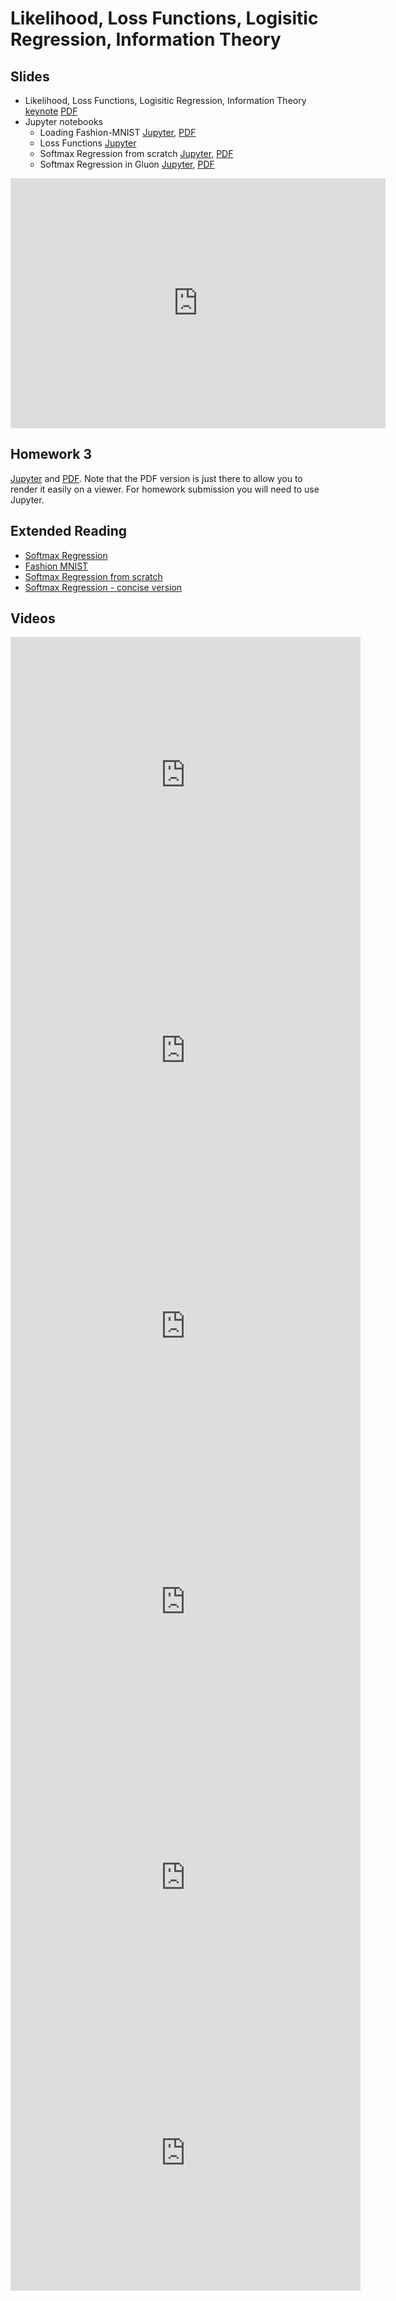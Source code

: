 # Likelihood, Loss Functions, Logisitic Regression, Information Theory

## Slides

* Likelihood, Loss Functions, Logisitic Regression, Information Theory
  [keynote](../../slides/2_5/5-Logistic.key)
  [PDF](../../slides/2_5/5-Logistic.pdf)
* Jupyter notebooks
  * Loading Fashion-MNIST [Jupyter](../../slides/2_5/fashion-mnist.ipynb),
  [PDF](../../slides/2_5/fashion-mnist.pdf)
  * Loss Functions [Jupyter](../../slides/2_5/loss.ipynb)
  * Softmax Regression from scratch [Jupyter](../../slides/2_5/softmax-regression-scratch.ipynb),
  [PDF](../../slides/2_5/softmax-regression-scratch.pdf)
  * Softmax Regression in Gluon [Jupyter](../../slides/2_5/softmax-regression-gluon.ipynb),
  [PDF](../../slides/2_5/softmax-regression-gluon.pdf)

<center><iframe src="http://docs.google.com/gview?url=http://courses.d2l.ai/berkeley-stat-157/slides/2_5/5-Logistic.pdf&embedded=true"
    style="width:600px; height:400px;" frameborder="0"></iframe></center>

## Homework 3

[Jupyter](../../homeworks/homework3.ipynb) and
[PDF](../../homeworks/homework3.pdf). Note that the PDF version is just
there to allow you to render it easily on a viewer. For homework
submission you will need to use Jupyter.

## Extended Reading

* [Softmax Regression](https://d2l.ai/chapter_linear-networks/softmax-regression.html)
* [Fashion MNIST](https://d2l.ai/chapter_linear-networks/fashion-mnist.html)
* [Softmax Regression from scratch](https://d2l.ai/chapter_linear-networks/softmax-regression-scratch.html)
* [Softmax Regression - concise version](https://d2l.ai/chapter_linear-networks/softmax-regression-gluon.html)

## Videos

<center><iframe width="560" height="441" src="https://www.youtube.com/embed/a5Xqpuc_Rrc" frameborder="0" allowfullscreen></iframe></center>

<center><iframe width="560" height="441" src="https://www.youtube.com/embed/yH_xwGnW-ig" frameborder="0" allowfullscreen></iframe></center>

<center><iframe width="560" height="441" src="https://www.youtube.com/embed/oqeZRCpG15Q" frameborder="0" allowfullscreen></iframe></center>

<center><iframe width="560" height="441" src="https://www.youtube.com/embed/jhJwNpidiqM" frameborder="0" allowfullscreen></iframe></center>

<center><iframe width="560" height="441" src="https://www.youtube.com/embed/VAU8yAhqJvg" frameborder="0" allowfullscreen></iframe></center>

<center><iframe width="560" height="441" src="https://www.youtube.com/embed/Ggh3JPGQoxw" frameborder="0" allowfullscreen></iframe></center>
